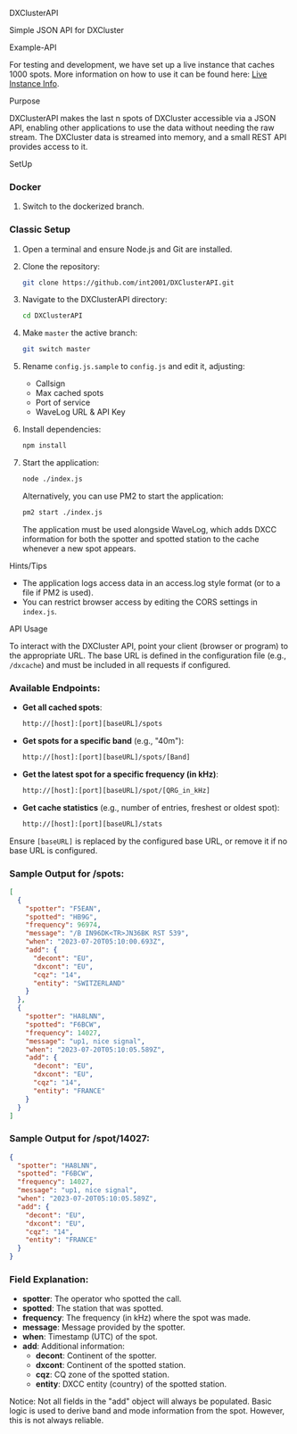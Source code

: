 DXClusterAPI

Simple JSON API for DXCluster

Example-API

For testing and development, we have set up a live instance that caches 1000 spots. More information on how to use it can be found here: [Live Instance Info](https://jo30.de/dxcluster-per-rest-json/).

Purpose

DXClusterAPI makes the last n spots of DXCluster accessible via a JSON API, enabling other applications to use the data without needing the raw stream. The DXCluster data is streamed into memory, and a small REST API provides access to it.

SetUp

### Docker

1. Switch to the dockerized branch.

### Classic Setup

1. Open a terminal and ensure Node.js and Git are installed.
2. Clone the repository:
   ```bash
   git clone https://github.com/int2001/DXClusterAPI.git
   ```
3. Navigate to the DXClusterAPI directory:
   ```bash
   cd DXClusterAPI
   ```
4. Make `master` the active branch:
   ```bash
   git switch master
   ```
5. Rename `config.js.sample` to `config.js` and edit it, adjusting:
   - Callsign
   - Max cached spots
   - Port of service
   - WaveLog URL & API Key

6. Install dependencies:
   ```bash
   npm install
   ```

7. Start the application:
   ```bash
   node ./index.js
   ```

   Alternatively, you can use PM2 to start the application:
   ```bash
   pm2 start ./index.js
   ```

   The application must be used alongside WaveLog, which adds DXCC information for both the spotter and spotted station to the cache whenever a new spot appears.

Hints/Tips

- The application logs access data in an access.log style format (or to a file if PM2 is used).
- You can restrict browser access by editing the CORS settings in `index.js`.

API Usage

To interact with the DXCluster API, point your client (browser or program) to the appropriate URL. The base URL is defined in the configuration file (e.g., `/dxcache`) and must be included in all requests if configured.

### Available Endpoints:

- **Get all cached spots**:
  ```bash
  http://[host]:[port][baseURL]/spots
  ```

- **Get spots for a specific band** (e.g., "40m"):
  ```bash
  http://[host]:[port][baseURL]/spots/[Band]
  ```

- **Get the latest spot for a specific frequency (in kHz)**:
  ```bash
  http://[host]:[port][baseURL]/spot/[QRG_in_kHz]
  ```

- **Get cache statistics** (e.g., number of entries, freshest or oldest spot):
  ```bash
  http://[host]:[port][baseURL]/stats
  ```

Ensure `[baseURL]` is replaced by the configured base URL, or remove it if no base URL is configured.

### Sample Output for /spots:
```json
[
  {
    "spotter": "F5EAN",
    "spotted": "HB9G",
    "frequency": 96974,
    "message": "/B IN96DK<TR>JN36BK RST 539",
    "when": "2023-07-20T05:10:00.693Z",
    "add": {
      "decont": "EU",
      "dxcont": "EU",
      "cqz": "14",
      "entity": "SWITZERLAND"
    }
  },
  {
    "spotter": "HA8LNN",
    "spotted": "F6BCW",
    "frequency": 14027,
    "message": "up1, nice signal",
    "when": "2023-07-20T05:10:05.589Z",
    "add": {
      "decont": "EU",
      "dxcont": "EU",
      "cqz": "14",
      "entity": "FRANCE"
    }
  }
]
```

### Sample Output for /spot/14027:
```json
{
  "spotter": "HA8LNN",
  "spotted": "F6BCW",
  "frequency": 14027,
  "message": "up1, nice signal",
  "when": "2023-07-20T05:10:05.589Z",
  "add": {
    "decont": "EU",
    "dxcont": "EU",
    "cqz": "14",
    "entity": "FRANCE"
  }
}
```

### Field Explanation:
- **spotter**: The operator who spotted the call.
- **spotted**: The station that was spotted.
- **frequency**: The frequency (in kHz) where the spot was made.
- **message**: Message provided by the spotter.
- **when**: Timestamp (UTC) of the spot.
- **add**: Additional information:
  - **decont**: Continent of the spotter.
  - **dxcont**: Continent of the spotted station.
  - **cqz**: CQ zone of the spotted station.
  - **entity**: DXCC entity (country) of the spotted station.

Notice: Not all fields in the "add" object will always be populated. Basic logic is used to derive band and mode information from the spot. However, this is not always reliable.
